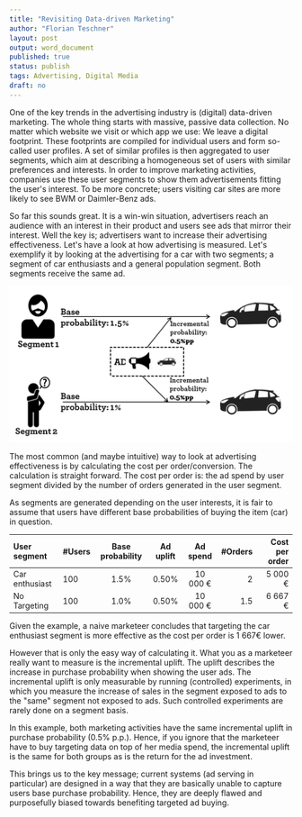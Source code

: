 ```yaml
---
title: "Revisiting Data-driven Marketing"
author: "Florian Teschner"
layout: post
output: word_document
published: true
status: publish
tags: Advertising, Digital Media
draft: no
---
```

 
 
One of the key trends in the advertising industry is (digital) data-driven marketing. The whole thing starts with massive, passive data collection. No matter which website we visit or which app we use: We leave a digital footprint. These footprints are compiled for individual users and form so-called user profiles. A set of similar profiles is then aggregated to user segments, which aim at describing a homogeneous set of users with similar preferences and interests. In order to improve marketing activities, companies use these user segments to show them advertisements fitting the user's interest. To be more concrete; users visiting car sites are more likely to see BWM or Daimler-Benz ads. 


 
So far this sounds great. It is a win-win situation, advertisers reach an audience with an interest in their product and users see ads that mirror their interest.
Well the key is; advertisers want to increase their advertising effectiveness. Let's have a look at how advertising is measured. Let's exemplify it by looking at the advertising for a car with two segments; a segment of car enthusiasts and a general population segment. Both segments receive the same ad.
 
![An example of two user segments](/figures/targeting.png)
 
The most common (and maybe intuitive) way to look at advertising effectiveness is by calculating the cost per order/conversion. The calculation is straight forward. The cost per order is: the ad spend by user segment divided by the number of orders generated in the user segment.
 
As segments are generated depending on the user interests, it is fair to assume that users have different base probabilities of buying the item (car) in question.
 
 
| User segment   | #Users | Base probability |  Ad uplift  | Ad spend | #Orders | Cost per order           |
|:----------------|-------|:------------------:|:-------------:|:----------:|---------:|--------------------------:|
| Car enthusiast | 100   | 1.5%             | 0.50%    | 10 000 € | 2       |                 5 000 €  |
| No Targeting   | 100   | 1.0%             | 0.50%     | 10 000 € | 1.5     |                 6 667 €  |
 
Given the example, a naive marketeer concludes that targeting the car enthusiast segment is more effective as the cost per order is 1 667€ lower.
 
However that is only the easy way of calculating it. What you as a marketeer really want to measure is the incremental uplift. The uplift describes the increase in purchase probability when showing the user ads. The incremental uplift is only measurable by running (controlled) experiments, in which you measure the increase of sales in the segment exposed to ads to the "same" segment not exposed to ads. Such controlled experiments are rarely done on a segment basis.
 
In this example, both marketing activities have the same incremental uplift in purchase probability (0.5% p.p.). Hence, if you ignore that the marketeer have to buy targeting data on top of her media spend, the incremental uplift is the same for both groups as is the return for the ad investment.
 
This brings us to the key message; current systems (ad serving in particular) are designed in a way that they are basically unable to capture users base purchase probability. Hence, they are deeply flawed and purposefully biased towards benefiting targeted ad buying.
 
 
 
